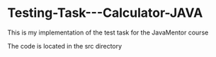 # Testing-Task---Calculator-JAVA
This is my implementation of the test task for the JavaMentor course

The code is located in the src directory
